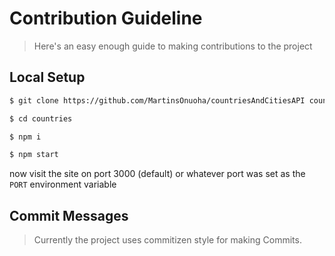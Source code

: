 # Contribution Guideline
> Here's an easy enough guide to making contributions to the project


## Local Setup

```sh
$ git clone https://github.com/MartinsOnuoha/countriesAndCitiesAPI countries

$ cd countries

$ npm i

$ npm start
```
now visit the site on port 3000 (default) or whatever port was set as the `PORT` environment variable

## Commit Messages

> Currently the project uses commitizen style for making Commits.
